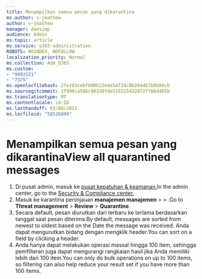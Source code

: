 ```yaml
---
title: Menampilkan semua pesan yang dikarantina
ms.author: v-jmathew
author: v-jmathew
manager: dansimp
audience: Admin
ms.topic: article
ms.service: o365-administration
ROBOTS: NOINDEX, NOFOLLOW
localization_priority: Normal
ms.collection: Adm_O365
ms.custom:
- "9002531"
- "7375"
ms.openlocfilehash: 2fe193cebfb00b22eda54f2dc0b264db7b9b84cb
ms.sourcegitcommit: 1f998ca586c90330fde515525432072f766d485b
ms.translationtype: MT
ms.contentlocale: id-ID
ms.lasthandoff: 03/08/2021
ms.locfileid: "50526899"
---
```

# <a name="view-all-quarantined-messages"></a><span data-ttu-id="e21db-102">Menampilkan semua pesan yang dikarantina</span><span class="sxs-lookup"><span data-stu-id="e21db-102">View all quarantined messages</span></span>

1. <span data-ttu-id="e21db-103">Di pusat admin, masuk ke [pusat kepatuhan & keamanan.](https://go.microsoft.com/fwlink/p/?linkid=2077143)</span><span class="sxs-lookup"><span data-stu-id="e21db-103">In the admin center, go to the [Security & Compliance center.](https://go.microsoft.com/fwlink/p/?linkid=2077143)</span></span>
2. <span data-ttu-id="e21db-104">Masuk ke karantina peninjauan **manajemen manajemen**  >    >  .</span><span class="sxs-lookup"><span data-stu-id="e21db-104">Go to **Threat management** > **Review** > **Quarantine**.</span></span>
3. <span data-ttu-id="e21db-105">Secara default, pesan diurutkan dari terbaru ke terlama berdasarkan tanggal saat pesan diterima.</span><span class="sxs-lookup"><span data-stu-id="e21db-105">By default, messages are sorted from newest to oldest based on the Date the message was received.</span></span> <span data-ttu-id="e21db-106">Anda dapat mengurutkan bidang dengan mengklik header.</span><span class="sxs-lookup"><span data-stu-id="e21db-106">You can sort on a field by clicking a header.</span></span>
4. <span data-ttu-id="e21db-107">Anda hanya dapat melakukan operasi massal hingga 100 item, sehingga pemfilteran juga dapat mengurangi rangkaian hasil jika Anda memiliki lebih dari 100 item.</span><span class="sxs-lookup"><span data-stu-id="e21db-107">You can only do bulk operations on up to 100 items, so filtering can also help reduce your result set if you have more than 100 items.</span></span>
